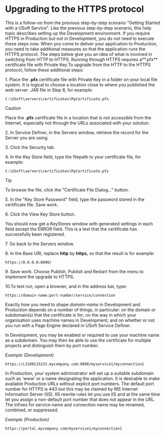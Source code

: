 # Upgrading to the HTTPS protocol

This is a follow-on from the previous step-by-step scenario "Getting Started with a USoft Service". Like the previous step-by-step scenario, this help topic describes setting up the Development environment. If you require HTTPS in Production but not in Development, you do not need to execute these steps now. When you come to deliver your application to Production, you need to take additional measures so that the application runs the HTTPS protocol. The steps below give you an idea of what is involved in switching from HTTP to HTTPS. Running through HTTPS requires a**.pfx** certificate file with Private Key.To upgrade from the HTTP to the HTTPS protocol, follow these additional steps:

1. Place the **.pfx** certificate file with Private Key in a folder on your local file system. It is logical to choose a location close to where you published the web server .JAR file in Step 8, for example:

```
C:\USoft\servers\certificates\MyCertificate.pfx
```

> [!CAUTION]
> Place the **.pfx** certificate file in a location that is not accessible from the Internet, especially not through the URLs associated with your solution.

2. In Service Definer, in the Servers window, retrieve the record for the Server you are using.

3. Click the Security tab.

4. In the Key Store field, type the filepath to your certificate file, for example:

```
C:\USoft\servers\certificates\MyCertificate.pfx
```

> [!TIP]
> To browse the file, click the "Certificate File Dialog..." button.

5. In the "Key Store Password" field, type the password stored in the certificate file. Save work.

6. Click the View Key Store button.

You should now get a KeyStores window with generated settings in each field except the ERROR field. This is a test that the certificate has successfully been registered.

7. Go back to the Servers window.

8. In the Base URI, replace **http** by **https**, so that the result is for example:

```
https://0.0.0.0:8090/
```

9. Save work. Choose Publish, Publish and Restart from the menu to implement the upgrade to HTTPS.

10.To test run, open a browser, and in the address bar, type:

```
https://domain-name:port-number/service/connection
```

Exactly how you need to shape *domain-name* in Development and Production depends on a number of things, in particular: on the domain or subdomain(s) that the certificate is for; on the way in which your organisation uses machine names in Development; and on whether or not you run with a Page Engine declared in USoft Service Definer.

In Development, you may be enabled or required to use your machine name as a subdomain. You may then be able to use the certificate for multiple projects and distinguish them by port number.

*Example (Development)*

```language-http
https://L3100115223.mycompany.com:8090/myservice1/myconnection1
```

In Production, your system administrator will set up a suitable subdomain such as 'www’ or a name designating the application. It is desirable to make available Production URLs without explicit port numbers. The default port number for HTTPS is 443 but this may be claimed by MS Internet Information Server (IIS). IIS rewrite rules let you use IIS and at the same time let you assign a non-default port number that does not appear in the URL. The infixes for service name and connection name may be renamed, combined, or suppressed.

*Example (Production)*

```language-http
https://portal.mycompany.com/myservice1/myconnection1
```